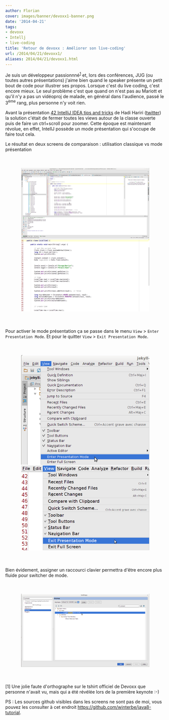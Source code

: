 ```yaml
---
author: Florian
cover: images/banner/devoxx1-banner.png
date: '2014-04-21'
tags:
- devoxx
- Intellj
- live-coding
title: 'Retour de devoxx : Améliorer son live-coding'
url: /2014/04/21/devoxx1/
aliases: 2014/04/21/devoxx1.html
---
```



Je suis un développeur passionnné<sup><a href="#note1">1</a></sup> et, lors des conférences, JUG (ou toutes autres présentations) j'aime bien quand le speaker présente un petit bout de code pour illustrer ses propos.
Lorsque c'est du live coding, c'est encore mieux.
Le seul problème c'est que quand on n'est pas au Mariott et qu'il n'y a pas un vidéoproj de malade, en général dans l'audience, passé le 3<sup>ème</sup> rang, plus personne n'y voit rien.


Avant la présentation <a href="http://cfp.devoxx.fr/devoxxfr2014/talk/TYC-384/42%20IntelliJ%20IDEA%20tips%20and%20tricks%20in%2045%20minutes">42 IntelliJ IDEA tips and tricks</a> de Hadi Hariri (<a href="https://twitter.com/@hhariri">twitter</a>)
 la solution c'était de fermer toutes les views autour de la classe ouverte puis de faire un ctrl+scroll pour zoomer.
Cette époque est maintenant révolue, en effet, IntellJ possède un mode présentation qui s'occupe de faire tout cela.

Le résultat en deux screens de comparaison : utilisation classique vs mode présentation


<div style="text-align:center;margin:50px">
    <a href="/images/posts/2014-04-21-devoxx1/normalView.png" data-lightbox="group-1" title="Mode normal"  class="inlineBoxes">
        <img class="medium" src="/images/posts/2014-04-21-devoxx1/normalView.png" alt="Mode normal"/>
    </a>
    <a href="/images/posts/2014-04-21-devoxx1/presentationView.png" data-lightbox="group-1" title="Mode présentation"  class="inlineBoxes">
        <img class="medium" src="/images/posts/2014-04-21-devoxx1/presentationView.png" alt="Mode présentation"/>
    </a>
</div>


Pour activer le mode présentation ça se passe dans le menu `View` > `Enter Presentation Mode`. Et pour le quitter `View` > `Exit Presentation Mode`.

<div style="text-align:center;margin:50px">
    <a href="/images/posts/2014-04-21-devoxx1/menu1.png" data-lightbox="group-1" title="Menu pour passer en mode présentation" class="inlineBoxes">
        <img class="medium" src="/images/posts/2014-04-21-devoxx1/menu1.png" alt="Accès Menu présentation"/>
    </a>
    <a href="/images/posts/2014-04-21-devoxx1/menu2.png" data-lightbox="group-1" title="Menu pour quitter en mode présentation" class="inlineBoxes">
            <img class="medium" src="/images/posts/2014-04-21-devoxx1/menu2.png" alt="Retour normal"/>
    </a>
</div>


Bien évidement, assigner un raccourci clavier permettra d'être encore plus fluide pour switcher de mode.

<div style="text-align:center;margin:50px;">
    <a href="/images/posts/2014-04-21-devoxx1/settingShortcut.png" data-lightbox="group-1" title="Settings pour affecter un raccourci à l'action présentation">
        <img class="medium" src="/images/posts/2014-04-21-devoxx1/settingShortcut.png" alt="Settings pour raccourci"/>
    </a>
</div>


<div id="note1">[1] Une jolie faute d'orthographe sur le tshirt officiel de Devoxx que personne n'avait vu, mais qui a été révélée lors de la première keynote :-)</div>

PS : Les sources github visibles dans les screens ne sont pas de moi, vous pouvez les consulter à cet endroit <a href="https://github.com/winterbe/java8-tutorial">https://github.com/winterbe/java8-tutorial</a>.

